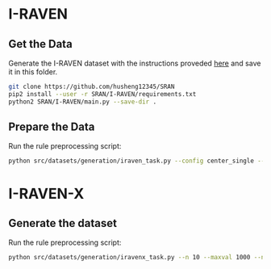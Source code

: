# I-RAVEN

## Get the Data
Generate the I-RAVEN dataset with the instructions proveded [here](https://github.com/husheng12345/SRAN) and save it in this folder.

```bash
git clone https://github.com/husheng12345/SRAN
pip2 install --user -r SRAN/I-RAVEN/requirements.txt
python2 SRAN/I-RAVEN/main.py --save-dir .
```

## Prepare the Data

Run the rule preprocessing script:
```bash
python src/datasets/generation/iraven_task.py --config center_single --load_dir data/I-RAVEN --save_dir data
```

# I-RAVEN-X

## Generate the dataset
Run the rule preprocessing script:
```bash
python src/datasets/generation/iravenx_task.py --n 10 --maxval 1000 --nconf 10 --save_dir data
```
